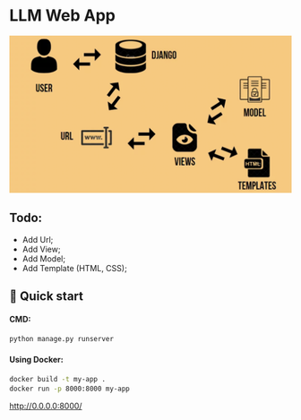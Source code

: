 # LLM Web App 

![architecture](assets/architecture.png)


## Todo:
- Add Url; 
- Add View;
- Add Model; 
- Add Template (HTML, CSS);

## 🚀 Quick start

#### CMD:
```sh
python manage.py runserver
```

#### Using Docker:
```sh
docker build -t my-app .
docker run -p 8000:8000 my-app
```

http://0.0.0.0:8000/